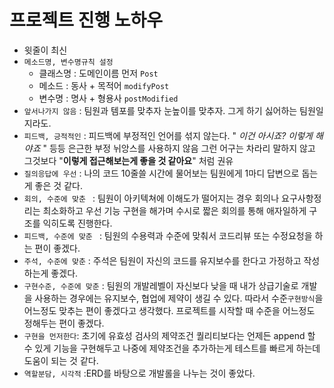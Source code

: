 # 프로젝트 진행 노하우
* 윗줄이 최신
* `메소드명, 변수명규칙 설정`
  * 클래스명 : 도메인이름 먼저 `Post`
  * 메소드 : 동사 + 목적어 `modifyPost`
  * 변수명 : 명사 + 형용사 `postModified`
* `앞서나가지 않음` : 팀원과 템포를 맞추자 눈높이를 맞추자. 그게 하기 싫어하는 팀원일지라도.
* `피드백, 긍적적인` : 피드백에 부정적인 언어를 섞지 않는다. " _이건 아시죠? 이렇게 해야죠_ "  등등 은근한 부정 뉘앙스를 사용하지 않음 그런 어구는 차라리 말하지 않고 그것보다 "**이렇게 접근해보는게 좋을 것 같아요**" 처럼 권유
* `질의응답에 우선` : 나의 코드 10줄쓸 시간에 물어보는 팀원에게 1마디 답변으로 돕는게 좋은 것 같다.
* `회의, 수준에 맞춘 ` : 팀원이 아키텍쳐에 이해도가 떨어지는 경우 회의나 요구사항정리는 최소화하고 우선 기능 구현을 해가며 수시로 짧은 회의를 통해 애자일하게 구조를 익히도록 진행한다.
* `피드백, 수준에 맞춘 ` : 팀원의 수용력과 수준에 맞춰서 코드리뷰 또는 수정요청을 하는 편이 좋겠다.
* `주석, 수준에 맞춘` : 주석은 팀원이 자신의 코드를 유지보수를 한다고 가정하고 작성하는게 좋겠다.
* `구현수준, 수준에 맞춘` : 팀원의 개발레벨이 자신보다 낮을 때 내가 상급기술로 개발을 사용하는 경우에는 유지보수, 협업에 제약이 생길 수 있다. 따라서 수준`구현방식`을 어느정도 맞추는 편이 좋겠다고 생각했다. 프로젝트를 시작할 때 수준을 어느정도 정해두는 편이 좋겠다.
* `구현을 먼저한다`: 초기에 유효성 검사의 제약조건 퀄리티보다는 언제든 append 할 수 있게 기능을 구현해두고 나중에 제약조건을 추가하는게 테스트를 빠르게 하는데 도움이 되는 것 같다.
* `역할분담, 시각적` :ERD를 바탕으로 개발롤을 나누는 것이 좋았다.